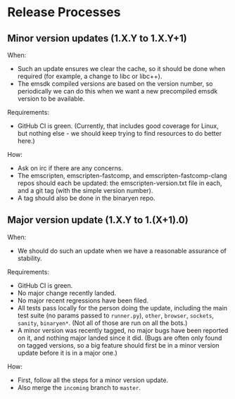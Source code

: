 Release Processes
=================


Minor version updates (1.X.Y to 1.X.Y+1)
----------------------------------------

When:

 * Such an update ensures we clear the cache, so it should be done when required (for example, a change to libc or libc++).
 * The emsdk compiled versions are based on the version number, so periodically we can do this when we want a new precompiled emsdk version to be available.

Requirements:

 * GitHub CI is green. (Currently, that includes good coverage for Linux, but nothing else - we should keep trying to find resources to do better here.)

How:

 * Ask on irc if there are any concerns.
 * The emscripten, emscripten-fastcomp, and emscripten-fastcomp-clang repos should each be updated: the emscripten-version.txt file in each, and a git tag (with the simple version number).
 * A tag should also be done in the binaryen repo.


Major version update (1.X.Y to 1.(X+1).0)
-----------------------------------------

When:

 * We should do such an update when we have a reasonable assurance of stability.

Requirements:

 * GitHub CI is green.
 * No major change recently landed.
 * No major recent regressions have been filed.
 * All tests pass locally for the person doing the update, including the main test suite (no params passed to `runner.py`), `other`, `browser`, `sockets`, `sanity`, `binaryen*`. (Not all of those are run on all the bots.)
 * A minor version was recently tagged, no major bugs have been reported on it, and nothing major landed since it did. (Bugs are often only found on tagged versions, so a big feature should first be in a minor version update before it is in a major one.)

How:

 * First, follow all the steps for a minor version update.
 * Also merge the `incoming` branch to `master`.


